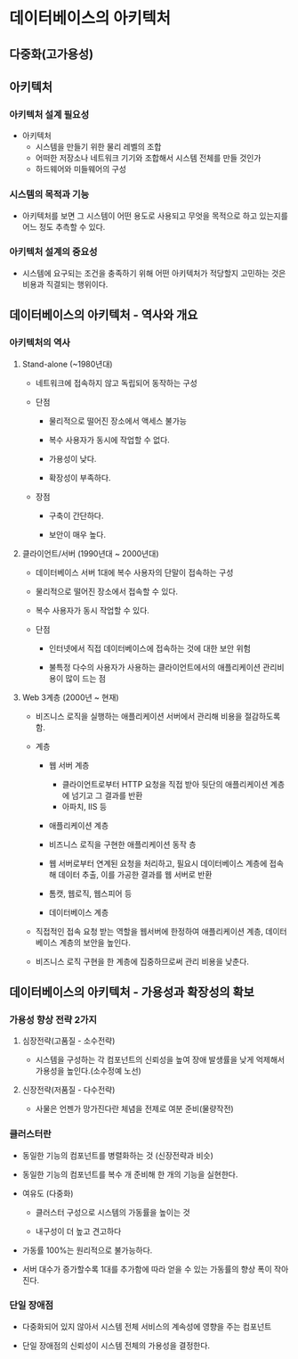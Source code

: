 # 데이터베이스의 아키텍처

## 다중화(고가용성)

## 아키텍처

### 아키텍처 설계 필요성

- 아키텍처
  - 시스템을 만들기 위한 물리 레벨의 조합
  - 어떠한 저장소나 네트워크 기기와 조합해서 시스템 전체를 만들 것인가
  - 하드웨어와 미들웨어의 구성

### 시스템의 목적과 기능

- 아키텍처를 보면 그 시스템이 어떤 용도로 사용되고 무엇을 목적으로 하고 있는지를 어느 정도 추측할 수 있다.

### 아키텍처 설계의 중요성

- 시스템에 요구되는 조건을 충족하기 위해 어떤 아키텍처가 적당할지 고민하는 것은 비용과 직결되는 행위이다.

## 데이터베이스의 아키텍처 - 역사와 개요

### 아키텍처의 역사

1. Stand-alone (~1980년대)

   - 네트워크에 접속하지 않고 독립되어 동작하는 구성

   - 단점

     - 물리적으로 떨어진 장소에서 액세스 불가능

     - 복수 사용자가 동시에 작업할 수 없다.

     - 가용성이 낮다.

     - 확장성이 부족하다.

   - 장점

     - 구축이 간단하다.

     - 보안이 매우 높다.

2. 클라이언트/서버 (1990년대 ~ 2000년대)

   - 데이터베이스 서버 1대에 복수 사용자의 단말이 접속하는 구성

   - 물리적으로 떨어진 장소에서 접속할 수 있다.
   - 복수 사용자가 동시 작업할 수 있다.

   - 단점

     - 인터넷에서 직접 데이터베이스에 접속하는 것에 대한 보안 위험

     - 불특정 다수의 사용자가 사용하는 클라이언트에서의 애플리케이션 관리비용이 많이 드는 점

3. Web 3계층 (2000년 ~ 현재)

   - 비즈니스 로직을 실행하는 애플리케이션 서버에서 관리해 비용을 절감하도록함.

   - 계층

     - 웹 서버 계층

       - 클라이언트로부터 HTTP 요청을 직접 받아 뒷단의 애플리케이션 계층에 넘기고 그 결과를 반환
       - 아파치, IIS 등

     - 애플리케이션 계층
     - 비즈니스 로직을 구현한 애플리케이션 동작 층
     - 웹 서버로부터 연계된 요청을 처리하고, 필요시 데이터베이스 계층에 접속해 데이터 추출, 이를 가공한 결과를 웹 서버로 반환
     - 톰캣, 웹로직, 웹스피어 등

     - 데이터베이스 계층

   - 직접적인 접속 요청 받는 역할을 웹서버에 한정하여 애플리케이션 계층, 데이터베이스 계층의 보안을 높인다.
   - 비즈니스 로직 구현을 한 계층에 집중하므로써 관리 비용을 낮춘다.

## 데이터베이스의 아키텍처 - 가용성과 확장성의 확보

### 가용성 향상 전략 2가지

1. 심장전략(고품질 - 소수전략)

   - 시스템을 구성하는 각 컴포넌트의 신뢰성을 높여 장애 발생률을 낮게 억제해서 가용성을 높인다.(소수정예 노선)

2. 신장전략(저품질 - 다수전략)
   - 사물은 언젠가 망가진다란 체념을 전제로 여분 준비(물량작전)

### 클러스터란

- 동일한 기능의 컴포넌트를 병렬화하는 것 (신장전략과 비슷)

- 동일한 기능의 컴포넌트를 복수 개 준비해 한 개의 기능을 실현한다.

- 여유도 (다중화)

  - 클러스터 구성으로 시스템의 가동률을 높이는 것

  - 내구성이 더 높고 견고하다

- 가동률 100%는 원리적으로 불가능하다.
- 서버 대수가 증가할수록 1대를 추가함에 따라 얻을 수 있는 가동률의 향상 폭이 작아진다.

### 단일 장애점

- 다중화되어 있지 않아서 시스템 전체 서비스의 계속성에 영향을 주는 컴포넌트

- 단일 장애점의 신뢰성이 시스템 전체의 가용성을 결정한다.
